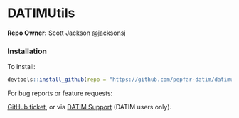 # DATIMUtils
**Repo Owner:** Scott Jackson [@jacksonsj](https://github.com/jacksonsj)


### Installation

To install:

```R
devtools::install_github(repo = "https://github.com/pepfar-datim/datimutils.git", ref = "master")
```

For bug reports or feature requests:

[GitHub ticket](https://github.com/pepfar-datim/datimutils/issues/new), or via [DATIM Support](https://datim.zendesk.com) (DATIM users only).
